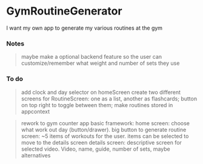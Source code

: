 # GymRoutineGenerator

I want my own app to generate my various routines at the gym

### Notes

> maybe make a optional backend feature so the user can customize/remember what weight and number of sets they use

### To do

> add clock and day selector on homeScreen
> create two different screens for RoutineScreen: one as a list, another as flashcards; button on top right to toggle between them; make routines stored in appcontext

> rework to gym counter app
> basic framework:
> home screen: choose what work out day (button/drawer). big button to generate
> routine screen: ~5 items of workouts for the user. items can be selected to move to the details screen
> details screen: descriptive screen for selected video. Video, name, guide, number of sets, maybe alternatives
